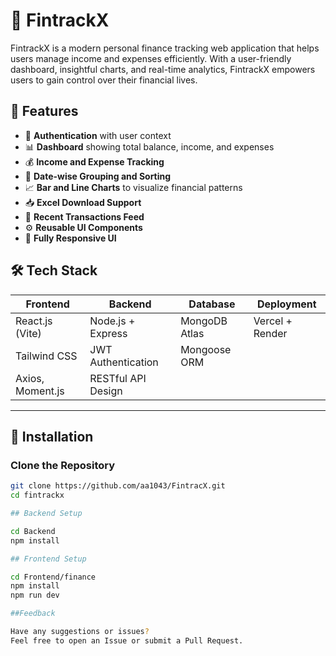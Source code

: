 # 💸 FintrackX

FintrackX is a modern personal finance tracking web application that helps users manage income and expenses efficiently. With a user-friendly dashboard, insightful charts, and real-time analytics, FintrackX empowers users to gain control over their financial lives.

## 🚀 Features

- 🔐 **Authentication** with user context
- 📊 **Dashboard** showing total balance, income, and expenses
- 💰 **Income and Expense Tracking**
- 📅 **Date-wise Grouping and Sorting**
- 📈 **Bar and Line Charts** to visualize financial patterns
- 📥 **Excel Download Support**
- 🧾 **Recent Transactions Feed**
- ⚙️ **Reusable UI Components**
- 🎨 **Fully Responsive UI**

## 🛠️ Tech Stack

| Frontend            | Backend             | Database      | Deployment       |
|---------------------|---------------------|---------------|------------------|
| React.js (Vite)     | Node.js + Express   | MongoDB Atlas | Vercel + Render  |
| Tailwind CSS        | JWT Authentication  | Mongoose ORM  |                  |
| Axios, Moment.js    | RESTful API Design  |               |                  |

---

## 🔧 Installation

### Clone the Repository

```bash
git clone https://github.com/aa1043/FintracX.git
cd fintrackx

## Backend Setup

cd Backend
npm install

## Frontend Setup

cd Frontend/finance
npm install
npm run dev

##Feedback

Have any suggestions or issues?
Feel free to open an Issue or submit a Pull Request.
